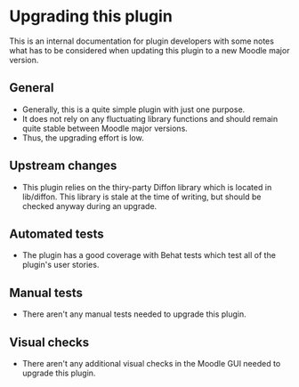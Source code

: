 Upgrading this plugin
=====================

This is an internal documentation for plugin developers with some notes what has to be considered when updating this plugin to a new Moodle major version.

General
-------

* Generally, this is a quite simple plugin with just one purpose.
* It does not rely on any fluctuating library functions and should remain quite stable between Moodle major versions.
* Thus, the upgrading effort is low.


Upstream changes
----------------

* This plugin relies on the thiry-party Diffon library which is located in lib/diffon. This library is stale at the time of writing, but should be checked anyway during an upgrade.


Automated tests
---------------

* The plugin has a good coverage with Behat tests which test all of the plugin's user stories.


Manual tests
------------

* There aren't any manual tests needed to upgrade this plugin.


Visual checks
-------------

* There aren't any additional visual checks in the Moodle GUI needed to upgrade this plugin.
